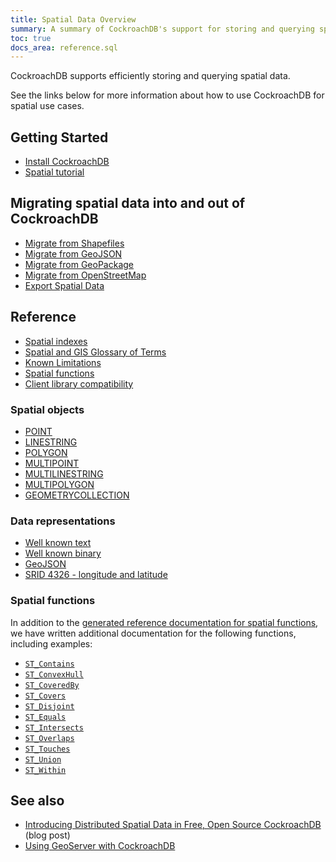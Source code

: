 ```yaml
---
title: Spatial Data Overview
summary: A summary of CockroachDB's support for storing and querying spatial data.
toc: true
docs_area: reference.sql
---
```


 CockroachDB supports efficiently storing and querying spatial data.

See the links below for more information about how to use CockroachDB for spatial use cases.

## Getting Started

- [Install CockroachDB](install-cockroachdb.html)
- [Spatial tutorial](spatial-tutorial.html)

## Migrating spatial data into and out of CockroachDB

- [Migrate from Shapefiles](migrate-from-shapefiles.html)
- [Migrate from GeoJSON](migrate-from-geojson.html)
- [Migrate from GeoPackage](migrate-from-geopackage.html)
- [Migrate from OpenStreetMap](migrate-from-openstreetmap.html)
- [Export Spatial Data](export-spatial-data.html)

## Reference

- [Spatial indexes](spatial-indexes.html)
- [Spatial and GIS Glossary of Terms](architecture/glossary.html)
- [Known Limitations](known-limitations.html#spatial-support-limitations)
- [Spatial functions](functions-and-operators.html#spatial-functions)
- [Client library compatibility](spatial-data.html#compatibility)

### Spatial objects

- [POINT](point.html)
- [LINESTRING](linestring.html)
- [POLYGON](polygon.html)
- [MULTIPOINT](multipoint.html)
- [MULTILINESTRING](multilinestring.html)
- [MULTIPOLYGON](multipolygon.html)
- [GEOMETRYCOLLECTION](geometrycollection.html)

### Data representations

- [Well known text](well-known-text.html)
- [Well known binary](well-known-binary.html)
- [GeoJSON](geojson.html)
- [SRID 4326 - longitude and latitude](srid-4326.html)

### Spatial functions

In addition to the [generated reference documentation for spatial functions](functions-and-operators.html#spatial-functions), we have written additional documentation for the following functions, including examples:

- [`ST_Contains`](st_contains.html)
- [`ST_ConvexHull`](st_convexhull.html)
- [`ST_CoveredBy`](st_coveredby.html)
- [`ST_Covers`](st_covers.html)
- [`ST_Disjoint`](st_disjoint.html)
- [`ST_Equals`](st_equals.html)
- [`ST_Intersects`](st_intersects.html)
- [`ST_Overlaps`](st_overlaps.html)
- [`ST_Touches`](st_touches.html)
- [`ST_Union`](st_union.html)
- [`ST_Within`](st_within.html)

## See also

- [Introducing Distributed Spatial Data in Free, Open Source CockroachDB](https://www.cockroachlabs.com/blog/spatial-data/) (blog post)
- [Using GeoServer with CockroachDB](geoserver.html)
